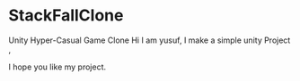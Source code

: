 # StackFallClone
Unity Hyper-Casual Game Clone
Hi I am yusuf, I make a simple unity Project ,

I hope you like my project. 
